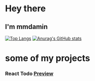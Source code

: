 # Hey there
## I'm mmdamin
[![Top Langs](https://github-readme-stats.vercel.app/api/top-langs/?username=anuraghazra)](https://github.com/anuraghazra/github-readme-stats)
[![Anurag's GitHub stats](https://github-readme-stats.vercel.app/api?username=mmdaminah)](https://github.com/anuraghazra/github-readme-stats)
# some of my projects
### React Todo [Preview](https://mmdaminah.github.io/ReactTodo/)

